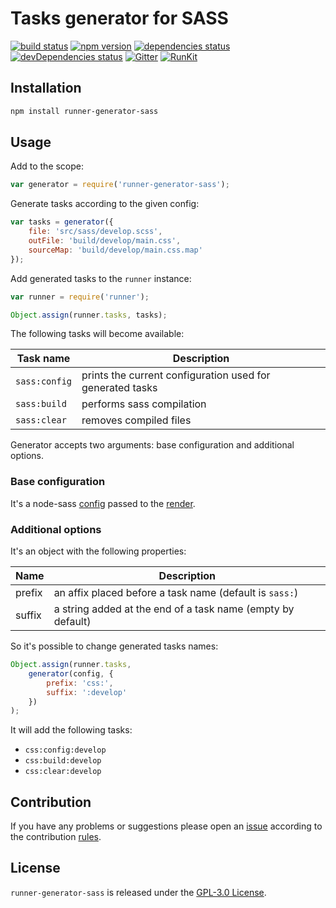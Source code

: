 Tasks generator for SASS
========================

[![build status](https://img.shields.io/travis/runner/generator-sass.svg?style=flat-square)](https://travis-ci.org/runner/generator-sass)
[![npm version](https://img.shields.io/npm/v/runner-generator-sass.svg?style=flat-square)](https://www.npmjs.com/package/runner-generator-sass)
[![dependencies status](https://img.shields.io/david/runner/generator-sass.svg?style=flat-square)](https://david-dm.org/runner/generator-sass)
[![devDependencies status](https://img.shields.io/david/dev/runner/generator-sass.svg?style=flat-square)](https://david-dm.org/runner/generator-sass?type=dev)
[![Gitter](https://img.shields.io/badge/gitter-join%20chat-blue.svg?style=flat-square)](https://gitter.im/DarkPark/runner)
[![RunKit](https://img.shields.io/badge/RunKit-try-yellow.svg?style=flat-square)](https://npm.runkit.com/runner-generator-sass)


## Installation ##

```bash
npm install runner-generator-sass
```


## Usage ##

Add to the scope:

```js
var generator = require('runner-generator-sass');
```

Generate tasks according to the given config:

```js
var tasks = generator({
    file: 'src/sass/develop.scss',
    outFile: 'build/develop/main.css',
    sourceMap: 'build/develop/main.css.map'
});
```

Add generated tasks to the `runner` instance:

```js
var runner = require('runner');

Object.assign(runner.tasks, tasks);
```

The following tasks will become available:

 Task name     | Description
---------------|-------------
 `sass:config` | prints the current configuration used for generated tasks
 `sass:build`  | performs sass compilation 
 `sass:clear`  | removes compiled files

Generator accepts two arguments: base configuration and additional options.


### Base configuration ###

It's a node-sass [config](https://www.npmjs.com/package/node-sass#options) passed to the [render](https://www.npmjs.com/package/node-sass#render-callback--v300).


### Additional options ###

It's an object with the following properties:

 Name   | Description
--------|-------------
 prefix | an affix placed before a task name (default is `sass:`)  
 suffix | a string added at the end of a task name (empty by default)
 
So it's possible to change generated tasks names: 

```js
Object.assign(runner.tasks,
    generator(config, {
        prefix: 'css:',
        suffix: ':develop'
    })
);
```

It will add the following tasks:

* `css:config:develop` 
* `css:build:develop`  
* `css:clear:develop`  
 

## Contribution ##

If you have any problems or suggestions please open an [issue](https://github.com/runner/generator-sass/issues)
according to the contribution [rules](.github/contributing.md).


## License ##

`runner-generator-sass` is released under the [GPL-3.0 License](http://opensource.org/licenses/GPL-3.0).
